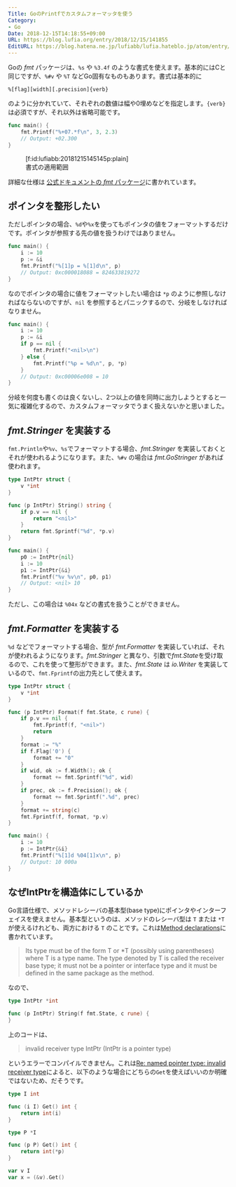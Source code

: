 ```yaml
---
Title: GoのPrintfでカスタムフォーマッタを使う
Category:
- Go
Date: 2018-12-15T14:18:55+09:00
URL: https://blog.lufia.org/entry/2018/12/15/141855
EditURL: https://blog.hatena.ne.jp/lufiabb/lufia.hateblo.jp/atom/entry/10257846132684783788
---
```


Goの *fmt* パッケージは、`%s` や `%3.4f` のような書式を使えます。基本的にはCと同じですが、`%#v` や `%T` などGo固有なものもあります。書式は基本的に

```
%[flag][width][.precision]{verb}
```

のように分かれていて、それぞれの数値は幅や0埋めなどを指定します。`{verb}`は必須ですが、それ以外は省略可能です。

```go
func main() {
	fmt.Printf("%+07.*f\n", 3, 2.3)
	// Output: +02.300
}
```

<figure class="figure-image figure-image-fotolife" title="書式の適用範囲">[f:id:lufiabb:20181215145145p:plain]<figcaption>書式の適用範囲</figcaption></figure>

詳細な仕様は [公式ドキュメントの *fmt* パッケージ](https://golang.org/pkg/fmt/)に書かれています。

## ポインタを整形したい

ただしポインタの場合、`%d`や`%x`を使ってもポインタの値をフォーマットするだけです。ポインタが参照する先の値を扱うわけではありません。

```go
func main() {
	i := 10
	p := &i
	fmt.Printf("%[1]p = %[1]d\n", p)
	// Output: 0xc000018088 = 824633819272
}
```

なのでポインタの場合に値をフォーマットしたい場合は `*p` のように参照しなければならないのですが、`nil` を参照するとパニックするので、分岐をしなければなりません。

```go
func main() {
	i := 10
	p := &i
	if p == nil {
		fmt.Printf("<nil>\n")
	} else {
		fmt.Printf("%p = %d\n", p, *p)
	}
	// Output: 0xc00006e008 = 10
}
```

分岐を何度も書くのは良くないし、2つ以上の値を同時に出力しようとすると一気に複雑化するので、カスタムフォーマッタでうまく扱えないかと思いました。

## *fmt.Stringer* を実装する

`fmt.Println`や`%v`、`%s`でフォーマットする場合、*fmt.Stringer* を実装しておくとそれが使われるようになります。また、`%#v` の場合は *fmt.GoStringer* があれば使われます。

```go
type IntPtr struct {
	v *int
}

func (p IntPtr) String() string {
	if p.v == nil {
		return "<nil>"
	}
	return fmt.Sprintf("%d", *p.v)
}

func main() {
	p0 := IntPtr{nil}
	i := 10
	p1 := IntPtr{&i}
	fmt.Printf("%v %v\n", p0, p1)
	// Output: <nil> 10
}
```

ただし、この場合は `%04x` などの書式を扱うことができません。

## *fmt.Formatter* を実装する

`%d` などでフォーマットする場合、型が *fmt.Formatter* を実装していれば、それが使われるようになります。*fmt.Stringer* と異なり、引数で*fmt.State*を受け取るので、これを使って整形ができます。また、*fmt.State* は *io.Writer* を実装しているので、`fmt.Fprintf`の出力先として使えます。

```go
type IntPtr struct {
	v *int
}

func (p IntPtr) Format(f fmt.State, c rune) {
	if p.v == nil {
		fmt.Fprintf(f, "<nil>")
		return
	}
	format := "%"
	if f.Flag('0') {
		format += "0"
	}
	if wid, ok := f.Width(); ok {
		format += fmt.Sprintf("%d", wid)
	}
	if prec, ok := f.Precision(); ok {
		format += fmt.Sprintf(".%d", prec)
	}
	format += string(c)
	fmt.Fprintf(f, format, *p.v)
}

func main() {
	i := 10
	p := IntPtr{&i}
	fmt.Printf("%[1]d %04[1]x\n", p)
	// Output: 10 000a
}
```

## なぜIntPtrを構造体にしているか

Go言語仕様で、メソッドレシーバの基本型(base type)にポインタやインターフェイスを使えません。基本型というのは、メソッドのレシーバ型は `T` または `*T` が使えるけれども、両方における `T` のことです。これは[Method declarations](https://golang.org/ref/spec#Method_declarations)に書かれています。

> Its type must be of the form T or *T (possibly using parentheses) where T is a type name. The type denoted by T is called the receiver base type; it must not be a pointer or interface type and it must be defined in the same package as the method.

なので、

```go
type IntPtr *int

func (p IntPtr) String(f fmt.State, c rune) {
}
```

上のコードは、

> invalid receiver type IntPtr (IntPtr is a pointer type)

というエラーでコンパイルできません。これは[Re: named pointer type: invalid receiver type](https://groups.google.com/forum/#!msg/golang-nuts/qf76N-uDcHA/5eW9hsw2ZI4J)によると、以下のような場合にどちらの`Get`を使えばいいのか明確ではないため、だそうです。

```go
type I int

func (i I) Get() int {
	return int(i)
}

type P *I

func (p P) Get() int {
	return int(*p)
}

var v I
var x = (&v).Get()
```
